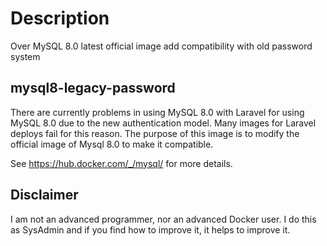 # Description
Over MySQL 8.0 latest official image add compatibility with old password system

## mysql8-legacy-password
There are currently problems in using MySQL 8.0 with Laravel for using MySQL 8.0 due to the new authentication model.
Many images for Laravel deploys fail for this reason.
The purpose of this image is to modify the official image of Mysql 8.0 to make it compatible.

See https://hub.docker.com/_/mysql/ for more details.

## Disclaimer
I am not an advanced programmer, nor an advanced Docker user. I do this as SysAdmin and if you find how to improve it, it helps to improve it.

